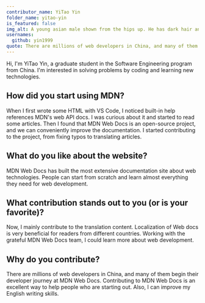 ```yaml
---
contributor_name: YiTao Yin
folder_name: yitao-yin
is_featured: false
img_alt: A young asian male shown from the hips up. He has dark hair and is wearing a long sleeve dark blue shirt. Behind him is a misty lake and some trees.
usernames:
  github: yin1999
quote: There are millions of web developers in China, and many of them begin their developer journey at MDN Web Docs. Contributing to MDN Web Docs is an excellent way to help people who are starting out.
---
```


Hi, I'm YiTao Yin, a graduate student in the Software Engineering program from China. I'm interested in solving problems by coding and learning new technologies.

## How did you start using MDN?

When I first wrote some HTML with VS Code, I noticed built-in help references MDN's web API docs. I was curious about it and started to read some articles. Then I found that MDN Web Docs is an open-source project, and we can conveniently improve the documentation. I started contributing to the project, from fixing typos to translating articles.

## What do you like about the website?

MDN Web Docs has built the most extensive documentation site about web technologies. People can start from scratch and learn almost everything they need for web development.

## What contribution stands out to you (or is your favorite)?

Now, I mainly contribute to the translation content. Localization of Web docs is very beneficial for readers from different countries. Working with the grateful MDN Web Docs team, I could learn more about web development.

## Why do you contribute?

There are millions of web developers in China, and many of them begin their developer journey at MDN Web Docs. Contributing to MDN Web Docs is an excellent way to help people who are starting out. Also, I can improve my English writing skills.
